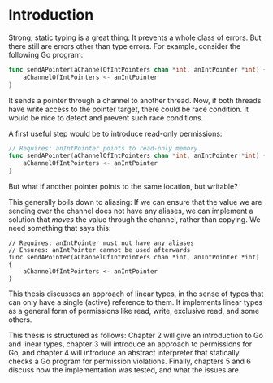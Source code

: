 # Introduction
Strong, static typing is a great thing: It prevents a whole class of errors. But there still are errors other
than type errors. For example, consider the following Go program:

```go
func sendAPointer(aChannelOfIntPointers chan *int, anIntPointer *int) {
    aChannelOfIntPointers <- anIntPointer
}
```
It sends a pointer through a channel to another thread. Now, if both threads have write access to the pointer
target, there could be race condition. It would be nice to detect and prevent such race conditions.

A first useful step would be to introduce read-only permissions:
```go
// Requires: anIntPointer points to read-only memory
func sendAPointer(aChannelOfIntPointers chan *int, anIntPointer *int) {
    aChannelOfIntPointers <- anIntPointer
}
```
But what if another pointer points to the same location, but writable?

This generally boils down to aliasing: If we can ensure that the value we are sending over the channel does
not have any aliases, we can implement a solution that _moves_ the value through the channel, rather than
copying. We need something that says this:

```
// Requires: anIntPointer must not have any aliases
// Ensures: anIntPointer cannot be used afterwards
func sendAPointer(aChannelOfIntPointers chan *int, anIntPointer *int) {
    aChannelOfIntPointers <- anIntPointer
}
```

This thesis discusses an approach of linear types, in the sense of types that can only have a single (active)
reference to them. It implements linear types as a general form of permissions like read, write, exclusive read,
and some others.

This thesis is structured as follows:
Chapter 2 will give an introduction to Go and linear types, chapter 3 will introduce an approach to permissions
for Go, and chapter 4 will introduce an abstract interpreter that statically checks a Go program for permission violations.
Finally, chapters 5 and 6 discuss how the implementation was tested, and what the issues are.
